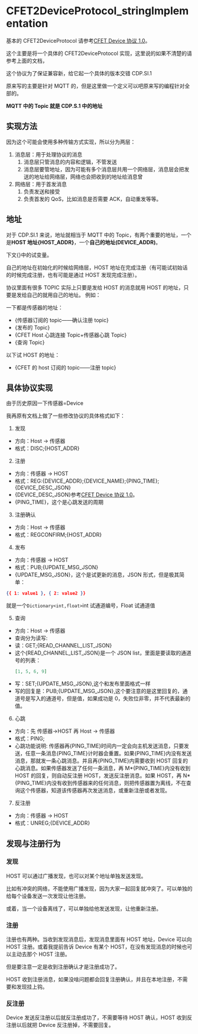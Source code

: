 # CFET2DeviceProtocol_stringImplementation

基本的 CFET2DeviceProtocol 请参考[CFET Device 协议 1.0](./../CFET%20Device协议%201。1.docx)。

这个主要是将一个具体的 CFET2DeviceProtocol 实现，这里说的如果不清楚的请参考上面的文档，

这个协议为了保证兼容新，给它起一个具体的版本交错 CDP.SI.1

原来写的主要是针对 MQTT 的，但是这里做一个定义可以吧原来写的编程针对全部的。

**MQTT 中的 Topic 就是 CDP.S.1 中的地址**

## 实现方法

因为这个可能会使用多种传输方式实现，所以分为两层：

1. 消息层：用于处理协议的消息
   1. 消息层只管消息的内容和逻辑，不管发送
   2. 消息层要管地址，因为可能有多个消息层共用一个网络层，消息层会把发送的地址给网络层，网络也会把收到的地址给消息曾
2. 网络层：用于首发消息
   1. 负责发送和接受
   2. 负责首发的 QoS，比如消息是否需要 ACK，自动重发等等。

## 地址

对于 CDP.SI.1 来说，地址就相当于 MQTT 中的 Topic，有两个重要的地址，一个是**HOST 地址{HOST_ADDR}**，一个**自己的地址(DEVICE_ADDR)**。

下文{}中的试变量。

自己的地址在初始化的时候给网络层，HOST 地址在完成注册（有可能试初始话的时候完成注册，也有可能是通过 HOST 发现完成注册）。

协议里面有很多 TOPIC 实际上只要是发给 HOST 的消息就用 HOST 的地址，只要是发给自己的就用自己的地址。 例如：

一下都是传感器的地址：

- {传感器订阅的 topic——确认注册 topic}
- {发布的 Topic}
- {CFET Host 心跳连接 Topic+传感器心跳 Topic}
- {查询 Topic}

以下试 HOST 的地址：

- {CFET 的 host 订阅的 topic——注册 topic}

## 具体协议实现

由于历史原因一下传感器=Device

我再原有文档上做了一些修改协议的具体格式如下：

1. 发现

- 方向：Host -> 传感器
- 格式：DISC;{HOST_ADDR}

2. 注册

- 方向：传感器 -> HOST
- 格式：REG:{DEVICE_ADDR};{DEVICE_NAME};{PING_TIME};{DEVICE_DESC_JSON}
- {DEVICE_DESC_JSON}参考[CFET Device 协议 1.0](./../CFET%20Device协议%201。1.docx)。
- {PING_TIME}，这个是心跳发送的周期

3. 注册确认

- 方向：Host -> 传感器
- 格式：REGCONFIRM;{HOST_ADDR}

4. 发布

- 方向：传感器 -> HOST
- 格式：PUB;{UPDATE_MSG_JSON}
- {UPDATE_MSG_JSON}，这个是试更新的消息，JSON 形式，但是极其简单：

```json
{{ 1: value1 }, { 2: value2 }}
```

就是一个`Dictionary<int,float>`int 试通道编号，Float 试通道值

5. 查询

- 方向：Host -> 传感器
- 查询分为读写:
- 读：GET;{READ_CHANNEL_LIST_JSON}
- 这个{READ_CHANNEL_LIST_JSON}是一个 JSON list，里面是要读取的通道号的列表：
  ```json
  [1, 5, 6, 9]
  ```
- 写：SET;{UPDATE_MSG_JSON},这个和发布里面格式一样
- 写的回复是：PUB;{UPDATE_MSG_JSON},这个要注意的是这里回复的，通道号是写入的通道号，但是值，如果成功是 0，失败位非零，并不代表最新的值。

6. 心跳

- 方向：先 传感器->HOST 再 Host -> 传感器
- 格式：PING;
- 心跳功能说明: 传感器再{PING_TIME}时间内一定会向主机发送消息，只要发送，任意一条消息{PING_TIME}计时器会重置。如果{PING_TIME}内没有发送消息，那就发一条心跳消息。并且再{PING_TIME}内需要收到 HOST 回复的心跳消息。如果传感器发送了任何一条消息，再 M*{PING_TIME}内没有收到 HOST 的回复，则自动反注册 HOST，发送反注册消息。如果 HOST，再 N*{PING_TIME}内没有收到传感器来的任何消息，则把传感器置为离线，不在查询这个传感器，知道该传感器再次发送消息，或重新注册或者发现。

7. 反注册

- 方向：传感器 -> HOST
- 格式：UNREG;{DEVICE_ADDR}

## 发现与注册行为

### 发现

HOST 可以通过广播发现，也可以对某个地址单独发送发现。

比如有冲突的网络，不能使用广播发现，因为大家一起回复就冲突了。可以单独的给每个设备发送一次发现让他注册。

或着，当一个设备离线了，可以单独给他发送发现，让他重新注册。

### 注册

注册也有两种。当收到发现消息后，发现消息里面有 HOST 地址，Device 可以向 HOST 注册。或着我提前告诉 Device 有某个 HOST，在没有发现消息的时候也可以主动去那个 HOST 注册。

但是要注意一定是收到注册确认才是注册成功了。

HOST 收到注册消息，如果没啥问题都会回复注册确认，并且在本地注册，不需要和发现挂上钩。

### 反注册

Device 发送反注册以后就反注册成功了，不需要等待 HOST 确认，HOST 收到反注册以后就把 Device 反注册掉，不需要回复。
